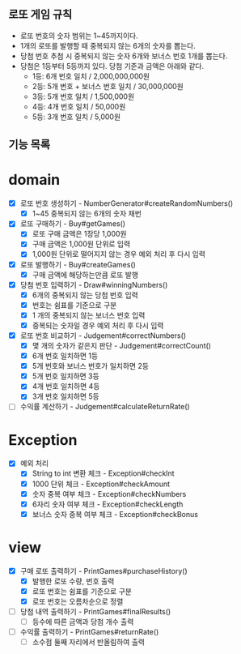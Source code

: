 ## 로또 게임 규칙
- 로또 번호의 숫자 범위는 1~45까지이다.
- 1개의 로또를 발행할 때 중복되지 않는 6개의 숫자를 뽑는다.
- 당첨 번호 추첨 시 중복되지 않는 숫자 6개와 보너스 번호 1개를 뽑는다.
- 당첨은 1등부터 5등까지 있다. 당첨 기준과 금액은 아래와 같다.
    - 1등: 6개 번호 일치 / 2,000,000,000원
    - 2등: 5개 번호 + 보너스 번호 일치 / 30,000,000원
    - 3등: 5개 번호 일치 / 1,500,000원
    - 4등: 4개 번호 일치 / 50,000원
    - 5등: 3개 번호 일치 / 5,000원


## 기능 목록
# domain
- [x] 로또 번호 생성하기 - NumberGenerator#createRandomNumbers()
  - [x] 1~45 중복되지 않는 6개의 숫자 채번

- [x] 로또 구매하기 - Buy#getGames()
  - [x] 로또 구매 금액은 1장당 1,000원
  - [x] 구매 금액은 1,000원 단위로 입력
  - [x] 1,000원 단위로 떨어지지 않는 경우 예외 처리 후 다시 입력

- [x] 로또 발행하기 - Buy#createGames()
  - [x] 구매 금액에 해당하는만큼 로또 발행

- [x] 당첨 번호 입력하기 - Draw#winningNumbers()
  - [x] 6개의 중복되지 않는 당첨 번호 입력
  - [x] 번호는 쉼표를 기준으로 구분
  - [x] 1 개의 중복되지 않는 보너스 번호 입력
  - [x] 중복되는 숫자일 경우 예외 처리 후 다시 입력

- [x] 로또 번호 비교하기 - Judgement#correctNumbers()
  - [x] 몇 개의 숫자가 같은지 판단 - Judgement#correctCount()
  - [x] 6개 번호 일치하면 1등
  - [x] 5개 번호와 보너스 번호가 일치하면 2등
  - [x] 5개 번호 일치하면 3등
  - [x] 4개 번호 일치하면 4등
  - [x] 3개 번호 일치하면 5등

- [ ] 수익률 계산하기 - Judgement#calculateReturnRate()

# Exception
- [x] 예외 처리
  - [x] String to int 변환 체크 - Exception#checkInt
  - [x] 1000 단위 체크 - Exception#checkAmount
  - [x] 숫자 중복 여부 체크 - Exception#checkNumbers
  - [x] 6자리 숫자 여부 체크 - Exception#checkLength
  - [x] 보너스 숫자 중복 여부 체크 - Exception#checkBonus

# view
- [x] 구매 로또 출력하기 - PrintGames#purchaseHistory()
  - [x] 발행한 로또 수량, 번호 출력
  - [x] 로또 번호는 쉼표를 기준으로 구분
  - [x] 로또 번호는 오름차순으로 정렬

- [ ] 당첨 내역 출력하기 - PrintGames#finalResults()
  - [ ] 등수에 따른 금액과 당첨 개수 출력

- [ ] 수익률 출력하기 - PrintGames#returnRate()
  - [ ] 소수점 둘째 자리에서 반올림하여 출력